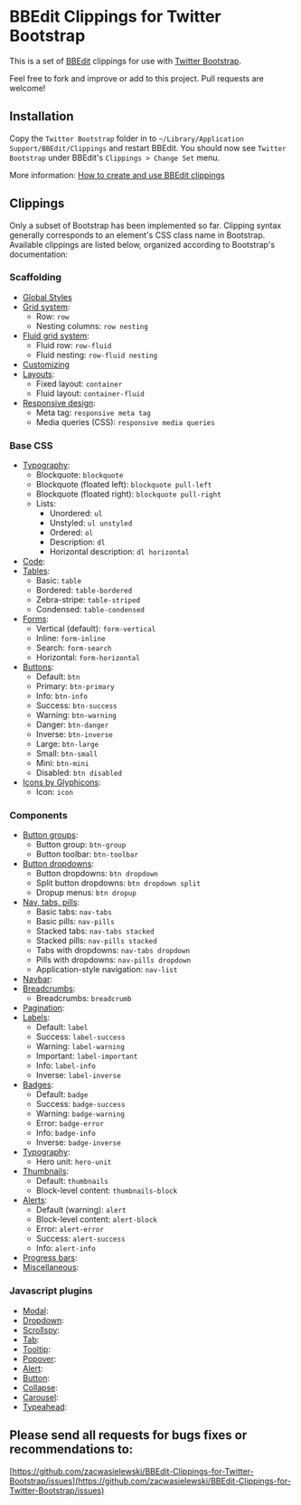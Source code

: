 BBEdit Clippings for Twitter Bootstrap
======================================

This is a set of [BBEdit](http://barebones.com/products/bbedit) clippings for use with
[Twitter Bootstrap](http://twitter.github.com/bootstrap/).

Feel free to fork and improve or add to this project. Pull requests are welcome!

Installation
------------

Copy the `Twitter Bootstrap` folder in to `~/Library/Application Support/BBEdit/Clippings`
and restart BBEdit. You should now see `Twitter Bootstrap` under BBEdit's `Clippings > Change Set` menu.

More information: [How to create and use BBEdit clippings](http://www.macworld.com/article/1166149/how_to_create_and_use_bbedit_clippings.html)

Clippings
---------

Only a subset of Bootstrap has been implemented so far. Clipping syntax generally
corresponds to an element's CSS class name in Bootstrap. Available clippings are listed
below, organized according to Bootstrap's documentation:

### Scaffolding

* [Global Styles](http://twitter.github.com/bootstrap/scaffolding.html#global)
* [Grid system](http://twitter.github.com/bootstrap/scaffolding.html#gridSystem):
    * Row: `row`
    * Nesting columns: `row nesting`
* [Fluid grid system](http://twitter.github.com/bootstrap/scaffolding.html#fluidGridSystem):
    * Fluid row: `row-fluid`
    * Fluid nesting: `row-fluid nesting`
* [Customizing](http://twitter.github.com/bootstrap/scaffolding.html#gridCustomization)
* [Layouts](http://twitter.github.com/bootstrap/scaffolding.html#layouts):
    * Fixed layout: `container`
    * Fluid layout: `container-fluid`
* [Responsive design](http://twitter.github.com/bootstrap/scaffolding.html#responsive):
    * Meta tag: `responsive meta tag`
    * Media queries (CSS): `responsive media queries`
    
### Base CSS

* [Typography](http://twitter.github.com/bootstrap/base-css.html#typography):
    * Blockquote: `blockquote`
    * Blockquote (floated left): `blockquote pull-left`
    * Blockquote (floated right): `blockquote pull-right`
    * Lists:
        * Unordered: `ul`
        * Unstyled: `ul unstyled`
        * Ordered: `ol`
        * Description: `dl`
        * Horizontal description: `dl horizontal`
* [Code](http://twitter.github.com/bootstrap/base-css.html#code):
* [Tables](http://twitter.github.com/bootstrap/base-css.html#tables):
    * Basic: `table`
    * Bordered: `table-bordered`
    * Zebra-stripe: `table-striped`
    * Condensed: `table-condensed`
* [Forms](http://twitter.github.com/bootstrap/base-css.html#forms):
    * Vertical (default): `form-vertical`
    * Inline: `form-inline`
    * Search: `form-search`
    * Horizontal: `form-horizontal`
* [Buttons](http://twitter.github.com/bootstrap/base-css.html#buttons):
    * Default: `btn`
    * Primary: `btn-primary`
    * Info: `btn-info`
    * Success: `btn-success`
    * Warning: `btn-warning`
    * Danger: `btn-danger`
    * Inverse: `btn-inverse`
    * Large: `btn-large`
    * Small: `btn-small`
    * Mini: `btn-mini`
    * Disabled: `btn disabled`
* [Icons by Glyphicons](http://twitter.github.com/bootstrap/base-css.html#icons):
    * Icon: `icon`

### Components

* [Button groups](http://twitter.github.com/bootstrap/components.html#buttonGroups):
    * Button group: `btn-group`
    * Button toolbar: `btn-toolbar`
* [Button dropdowns](http://twitter.github.com/bootstrap/components.html#buttonDropdowns):
    * Button dropdowns: `btn dropdown`
    * Split button dropdowns: `btn dropdown split`
    * Dropup menus: `btn dropup`
* [Nav, tabs, pills](http://twitter.github.com/bootstrap/components.html#navs):
    * Basic tabs: `nav-tabs`
    * Basic pills: `nav-pills`
    * Stacked tabs: `nav-tabs stacked`
    * Stacked pills: `nav-pills stacked`
    * Tabs with dropdowns: `nav-tabs dropdown`
    * Pills with dropdowns: `nav-pills dropdown`
    * Application-style navigation: `nav-list`
* [Navbar](http://twitter.github.com/bootstrap/components.html#navbars):
* [Breadcrumbs](http://twitter.github.com/bootstrap/components.html#breadcrumbs):
    * Breadcrumbs: `breadcrumb`
* [Pagination](http://twitter.github.com/bootstrap/components.html#pagination):
* [Labels](http://twitter.github.com/bootstrap/components.html#labels):
    * Default: `label`
    * Success: `label-success`
    * Warning: `label-warning`
    * Important: `label-important`
    * Info: `label-info`
    * Inverse: `label-inverse`
* [Badges](http://twitter.github.com/bootstrap/components.html#badges):
    * Default: `badge`
    * Success: `badge-success`
    * Warning: `badge-warning`
    * Error: `badge-error`
    * Info: `badge-info`
    * Inverse: `badge-inverse`
* [Typography](http://twitter.github.com/bootstrap/components.html#typography):
    * Hero unit: `hero-unit`
* [Thumbnails](http://twitter.github.com/bootstrap/components.html#thumbnails):
    * Default: `thumbnails`
    * Block-level content: `thumbnails-block`
* [Alerts](http://twitter.github.com/bootstrap/components.html#alerts):
    * Default (warning): `alert`
    * Block-level content: `alert-block`
    * Error: `alert-error`
    * Success: `alert-success`
    * Info: `alert-info`
* [Progress bars](http://twitter.github.com/bootstrap/components.html#progress):
* [Miscellaneous](http://twitter.github.com/bootstrap/components.html#misc):

### Javascript plugins

* [Modal](http://twitter.github.com/bootstrap/javascript.html#modals):
* [Dropdown](http://twitter.github.com/bootstrap/javascript.html#dropdown):
* [Scrollspy](http://twitter.github.com/bootstrap/javascript.html#scrollspy):
* [Tab](http://twitter.github.com/bootstrap/javascript.html#tab):
* [Tooltip](http://twitter.github.com/bootstrap/javascript.html#tooltip):
* [Popover](http://twitter.github.com/bootstrap/javascript.html#popover):
* [Alert](http://twitter.github.com/bootstrap/javascript.html#alert):
* [Button](http://twitter.github.com/bootstrap/javascript.html#button):
* [Collapse](http://twitter.github.com/bootstrap/javascript.html#collapse):
* [Carousel](http://twitter.github.com/bootstrap/javascript.html#carousel):
* [Typeahead](http://twitter.github.com/bootstrap/javascript.html#typeahead):

Please send all requests for bugs fixes or recommendations to:
--------------------------------------------------------------

[https://github.com/zacwasielewski/BBEdit-Clippings-for-Twitter-Bootstrap/issues](https://github.com/zacwasielewski/BBEdit-Clippings-for-Twitter-Bootstrap/issues)